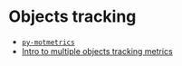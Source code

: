# Objects tracking

- [`py-motmetrics`](https://github.com/cheind/py-motmetrics)
- [Intro to multiple objects tracking metrics](https://pub.towardsai.net/multi-object-tracking-metrics-1e602f364c0c)